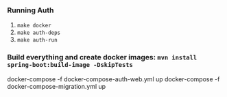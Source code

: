 


### Running Auth 
1. `make docker`
2. `make auth-deps`
3. `make auth-run`



### Build everything and create docker images: `mvn install spring-boot:build-image -DskipTests`

docker-compose -f docker-compose-auth-web.yml up
docker-compose -f docker-compose-migration.yml up